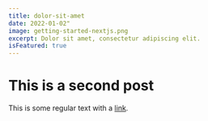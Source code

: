 ```yaml
---
title: dolor-sit-amet
date: 2022-01-02"
image: getting-started-nextjs.png
excerpt: Dolor sit amet, consectetur adipiscing elit.
isFeatured: true
---
```


# This is a second post

This is some regular text with a [link](https://google.com).
